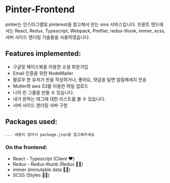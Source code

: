 # Pinter-Frontend

pinter는 인스타그램및 pinterest을 참고해서 만는 sms 서비스입니다.
프론트 엔드에서는 React, Redux, Typescript, Webpack, Prettier, redux-thunk, immer, scss, 서버 사이드 렌더링 기술들을 사용하였습니다.

## Features implemented:

- 구글및 페이스북을 이용한 소셜 회원가입
- Email 인증을 위한 NodeMailer.
- 팔로우 한 유저가 핀을 작성하거나, 좋아요, 댓글을 달면 알림메세지 전송
- Multer와 aws S3를 이용한 파일 업로드
- 나의 핀 그룹을 만들 수 있습니다.
- 내가 원하는 태그에 대한 리스트를 볼 수 있습니다.
- 서버 사이드 렌더링 서버 구현

## Packages used:
    ... 내용이 많아서 package.json을 참고해주세요

### On the frontend:

- React - Typescript (Client ❤️)
- Redux - Redux-thunb (Redux 💪🏻)
- immer (immutable data 🙏🏻)
- SCSS (Styles 💅🏻)
